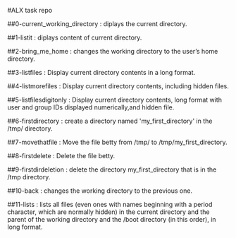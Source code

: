 #ALX task repo

##0-current_working_directory : diplays the current directory.

##1-listit : diplays content of current directory.

##2-bring_me_home : changes the working directory to the user’s home directory.

##3-listfiles : Display current directory contents in a long format.

##4-listmorefiles : Display current directory contents, including hidden files.

##5-listfilesdigitonly : Display current directory contents, long format with user and group IDs displayed numerically,and hidden file.

##6-firstdirectory :  create a directory named 'my_first_directory' in the /tmp/ directory.

##7-movethatfile : Move the file betty from /tmp/ to /tmp/my_first_directory. 

##8-firstdelete : Delete the file betty.

##9-firstdirdeletion : delete the directory my_first_directory that is in the /tmp directory.

##10-back : changes the working directory to the previous one.

##11-lists : lists all files (even ones with names beginning with a period character, which are normally hidden) in the current directory and the parent of the working directory and the /boot directory (in this order), in long format.
